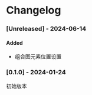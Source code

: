 # Changelog

### [Unreleased] - 2024-06-14

#### Added

- 组合图元素位置设置

### [0.1.0] - 2024-01-24

初始版本

